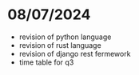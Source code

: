 # 08/07/2024

- revision of python language
- revision of rust language
- revision of django rest fermework
- time table for q3